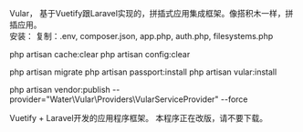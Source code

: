 Vular， 基于Vuetify跟Laravel实现的，拼插式应用集成框架。像搭积木一样，拼插应用。  
安装：
复制：.env, composer.json, app.php, auth.php, filesystems.php

php artisan cache:clear
php artisan config:clear

php artisan migrate
php artisan passport:install
php artisan vular:install

php artisan vendor:publish --provider="Water\Vular\Providers\VularServiceProvider" --force

Vuetify + Laravel开发的应用程序框架。
本程序正在改版，请不要下载。

